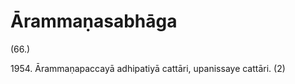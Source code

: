 

# Ārammaṇasabhāga







(66.)

1954\. Ārammaṇapaccayā adhipatiyā cattāri, upanissaye cattāri. (2)




